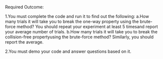 Required Outcome:

1.You must complete the code and run it to find out the following:
a.How many trials it will take you to break the one-way property using the brute-force method? You should repeat your experiment at least 5 timesand report your average number of trials. 
b.How  many  trials  it  will  take  you  to  break  the  collision-free  propertyusing  the brute-force method? Similarly, you should report the average.

2.You must demo your code and answer questions based on it. 


